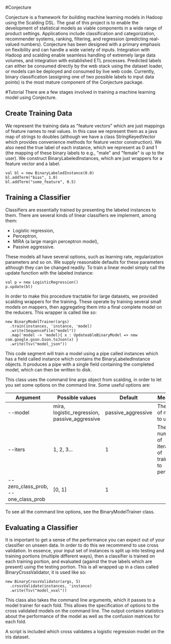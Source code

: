 #Conjecture

Conjecture is a framework for building machine learning models in Hadoop using the Scalding DSL.
The goal of this project is to enable the development of statistical models as viable components
in a wide range of product settings. Applications include classification and categorization,
recommender systems, ranking, filtering, and regression (predicting real-valued numbers).
Conjecture has been designed with a primary emphasis on flexibility and can handle a wide variety of inputs.
Integration with Hadoop and scalding enable seamless handling of extremely large data volumes,
and integration with established ETL processes. Predicted labels can either be consumed directly
by the web stack using the dataset loader, or models can be deployed and consumed by live web code.
Currently, binary classification (assigning one of two possible labels to input data points)
is the most mature component of the Conjecture package.

#Tutorial
There are a few stages involved in training a machine learning model using Conjecture.

## Create Training Data
We represent the training data as "feature vectors" which are just mappings of feature names to real values.
In this case we represent them as a java map of strings to doubles
(although we have a class StringKeyedVector which provides convenience methods for feature vector construction).
We also need the true label of each instance, which we represent as 0 and 1
(the mapping of these binary labels to e.g., "male" and "female" is up to the user).
We construct BinaryLabeledInstances, which are just wrappers for a feature vector and a label.

    val bl = new BinaryLabeledInstance(0.0)
    bl.addTerm("bias", 1.0)
    bl.addTerm("some_feature", 0.5)

## Training a Classifier
Classifiers are essentially trained by presenting the labeled instances to them.  There are several kinds 
of linear classifiers we implement, among them:

* Logistic regression,
* Perceptron,
* MIRA (a large margin perceptron model),
* Passive aggressive.

These models all have several options, such as learning rate, regularization parameters and so on.  We supply
reasonable defaults for these parameters although they can be changed readily.  To train a linear model
simply call the update function with the labeled instance:

    val p = new LogisticRegression()
    p.update(bl)

In order to make this procedure tractable for large datasets, we provided scalding wrappers for the training.
These operate by training several small models on mappers, then aggregating them into a final complete model
on the reducers.  This wrapper is called like so:

    new BinaryModelTrainer(args)
      .train(instances, 'instance, 'model)
      .write(SequenceFile("model"))
      .map('model -> 'model){ x : UpdateableBinaryModel => new com.google.gson.Gson.toJson(x) }
      .write(Tsv("model_json"))

This code segment will train a model using a pipe called instances which has a field called instance which contains
the BinaryLabeledInstance objects.  It produces a pipe with a single field containing the completed model, which can
then be written to disk.

This class uses the command line args object from scalding, in order to let you set some options on the command line.
Some useful options are:

| Argument                            | Possible values                               | Default            | Meaning                                          |
|-------------------------------------|-----------------------------------------------|--------------------|--------------------------------------------------|
| --model                             | mira, logistic_regression, passive_aggressive | passive_aggressive | The type of model to use.                        |
| --iters                             | 1, 2, 3...                                    | 1                  | The number of iterations of training to perform. |
| --zero_class_prob, --one_class_prob | [0, 1]                                        | 1                  |                                                  |

To see all the command line options, see the BinaryModelTrainer class.

## Evaluating a Classifier
It is important to get a sense of the performance you can expect out of your classifier on unseen data.
In order to do this we recommend to use cross validation.
In essence, your input set of instances is split up into testing and training portions (multiple different ways),
then a classifier is trained on each training portion, and evaluated (against the true labels which are present)
using the testing portion.
This is all wrapped up in a class called BinaryCrossValidator, it is used like so:

    new BinaryCrossValidator(args, 5)
      .crossValidate(instances, 'instance)
      .write(Tsv("model_xval"))

This class also takes the command line arguments, which it passes to a model trainer for each fold.
This allows the specification of options to the cross validated models on the command line.
The output contains statistics about the performance of the model as well as the confusion matrices
for each fold.

A script is included which cross validates a logistic regression model on the iris dataset.



